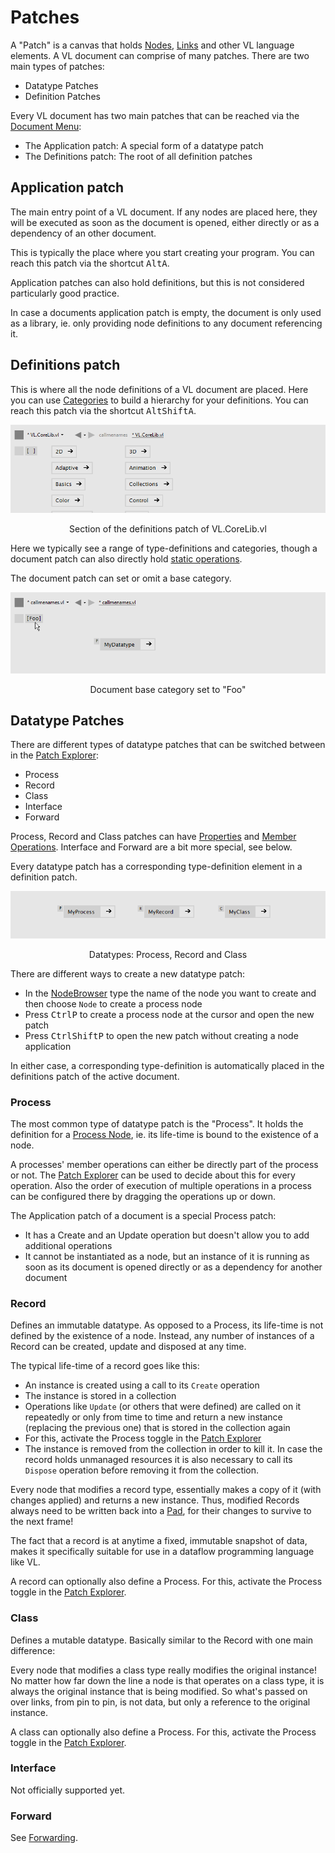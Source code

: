 # Patches

A "Patch" is a canvas that holds [Nodes](nodes.md), [Links](links.md) and other VL language elements. A VL document can comprise of many patches. There are two main types of patches:

* Datatype Patches
* Definition Patches

 Every VL document has two main patches that can be reached via the [Document Menu](../hde/navigating_a_project.md#active-document-menu):

* The Application patch: A special form of a datatype patch
* The Definitions patch: The root of all definition patches 

## Application patch
The main entry point of a VL document. If any nodes are placed here, they will be executed as soon as the document is opened, either directly or as a dependency of an other document.

This is typically the place where you start creating your program. You can reach this patch via the shortcut <span class="keyseq"><kbd>Alt</kbd><kbd>A</kbd></span>.

Application patches can also hold definitions, but this is not considered particularly good practice. 

In case a documents application patch is empty, the document is only used as a library, ie. only providing node definitions to any document referencing it. 

## Definitions patch
This is where all the node definitions of a VL document are placed. Here you can use [Categories](categories.md) to build a hierarchy for your definitions. You can reach this patch via the shortcut <span class="keyseq"><kbd>Alt</kbd><kbd>Shift</kbd><kbd>A</kbd></span>.

![](../../images/language/vl-DocumentPatch.png)
<center>Section of the definitions patch of VL.CoreLib.vl</center>

Here we typically see a range of type-definitions and categories, though a document patch can also directly hold [static operations](operations.md#static-operations).

The document patch can set or omit a base category.

![](../../images/language/vl-DocumentPatch-BaseCategory.png)
<center>Document base category set to "Foo"</center>

## Datatype Patches
There are different types of datatype patches that can be switched between in the [Patch Explorer](../hde/patch-explorer.md):

* Process
* Record
* Class
* Interface
* Forward
  
Process, Record and Class patches can have [Properties](properties.md) and [Member Operations](operations.md#member-operations). Interface and Forward are a bit more special, see below.

Every datatype patch has a corresponding type-definition element in a definition patch.

![](../../images/language/vl-DatatypePatch.png)
<center>Datatypes: Process, Record and Class</center>

There are different ways to create a new datatype patch:

* In the [NodeBrowser](../hde/the_nodebrowser.md) type the name of the node you want to create and then choose `Node` to create a process node
* Press <span class="keyseq"><kbd>Ctrl</kbd><kbd>P</kbd></span> to create a process node at the cursor and open the new patch
* Press <span class="keyseq"><kbd>Ctrl</kbd><kbd>Shift</kbd><kbd>P</kbd></span> to open the new patch without creating a node application

In either case, a corresponding type-definition is automatically placed in the definitions patch of the active document.

### Process
The most common type of datatype patch is the "Process". It holds the definition for a [Process Node](nodes.md#process-nodes), ie. its life-time is bound to the existence of a node.

A processes' member operations can either be directly part of the process or not. The [Patch Explorer](../hde/patch-explorer.md) can be used to decide about this for every operation. Also the order of execution of multiple operations in a process can be configured there by dragging the operations up or down.

The Application patch of a document is a special Process patch:
* It has a Create and an Update operation but doesn't allow you to add additional operations
* It cannot be instantiated as a node, but an instance of it is running as soon as its  document is opened directly or as a dependency for another document

### Record
Defines an immutable datatype. As opposed to a Process, its life-time is not defined by the existence of a node. Instead, any number of instances of a Record can be created, update and disposed at any time. 

The typical life-time of a record goes like this:
- An instance is created using a call to its `Create` operation
- The instance is stored in a collection 
- Operations like `Update` (or others that were defined) are called on it repeatedly or only from time to time and return a new instance (replacing the previous one) that is stored in the collection again
- For this, activate the Process toggle in the [Patch Explorer](../hde/patch-explorer.md)
- The instance is removed from the collection in order to kill it. In case the record holds unmanaged resources it is also necessary to call its `Dispose` operation before removing it from the collection.

Every node that modifies a record type, essentially makes a copy of it (with changes applied) and returns a new instance. Thus, modified Records always need to be written back into a [Pad](properties.md#pads), for their changes to survive to the next frame!

The fact that a record is at anytime a fixed, immutable snapshot of data, makes it specifically suitable for use in a dataflow programming language like VL. 

A record can optionally also define a Process. For this, activate the Process toggle in the [Patch Explorer](../hde/patch-explorer.md). 

### Class
Defines a mutable datatype. Basically similar to the Record with one main difference: 

Every node that modifies a class type really modifies the original instance! No matter how far down the line a node is that operates on a class type, it is always the original instance that is being modified. So what's passed on over links, from pin to pin, is not data, but only a reference to the original instance.

A class can optionally also define a Process. For this, activate the Process toggle in the [Patch Explorer](../hde/patch-explorer.md).

### Interface
Not officially supported yet. 

### Forward
See [Forwarding](../extending/forwarding.md).
